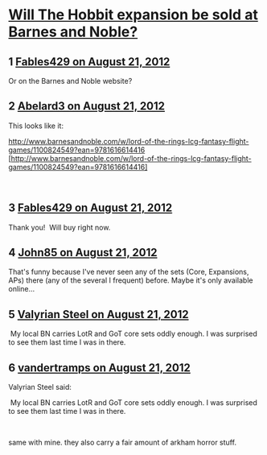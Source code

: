 # [Will The Hobbit expansion be sold at Barnes and Noble?](https://community.fantasyflightgames.com/topic/69557-will-the-hobbit-expansion-be-sold-at-barnes-and-noble/)

## 1 [Fables429 on August 21, 2012](https://community.fantasyflightgames.com/topic/69557-will-the-hobbit-expansion-be-sold-at-barnes-and-noble/?do=findComment&comment=678079)

Or on the Barnes and Noble website?

## 2 [Abelard3 on August 21, 2012](https://community.fantasyflightgames.com/topic/69557-will-the-hobbit-expansion-be-sold-at-barnes-and-noble/?do=findComment&comment=678129)

This looks like it:

http://www.barnesandnoble.com/w/lord-of-the-rings-lcg-fantasy-flight-games/1100824549?ean=9781616614416 [http://www.barnesandnoble.com/w/lord-of-the-rings-lcg-fantasy-flight-games/1100824549?ean=9781616614416]

 

## 3 [Fables429 on August 21, 2012](https://community.fantasyflightgames.com/topic/69557-will-the-hobbit-expansion-be-sold-at-barnes-and-noble/?do=findComment&comment=678583)

Thank you!  Will buy right now.

## 4 [John85 on August 21, 2012](https://community.fantasyflightgames.com/topic/69557-will-the-hobbit-expansion-be-sold-at-barnes-and-noble/?do=findComment&comment=678600)

That's funny because I've never seen any of the sets (Core, Expansions, APs) there (any of the several I frequent) before. Maybe it's only available online…

## 5 [Valyrian Steel on August 21, 2012](https://community.fantasyflightgames.com/topic/69557-will-the-hobbit-expansion-be-sold-at-barnes-and-noble/?do=findComment&comment=678694)

 My local BN carries LotR and GoT core sets oddly enough. I was surprised to see them last time I was in there.

## 6 [vandertramps on August 21, 2012](https://community.fantasyflightgames.com/topic/69557-will-the-hobbit-expansion-be-sold-at-barnes-and-noble/?do=findComment&comment=678916)

Valyrian Steel said:

 My local BN carries LotR and GoT core sets oddly enough. I was surprised to see them last time I was in there.



 

same with mine. they also carry a fair amount of arkham horror stuff.

